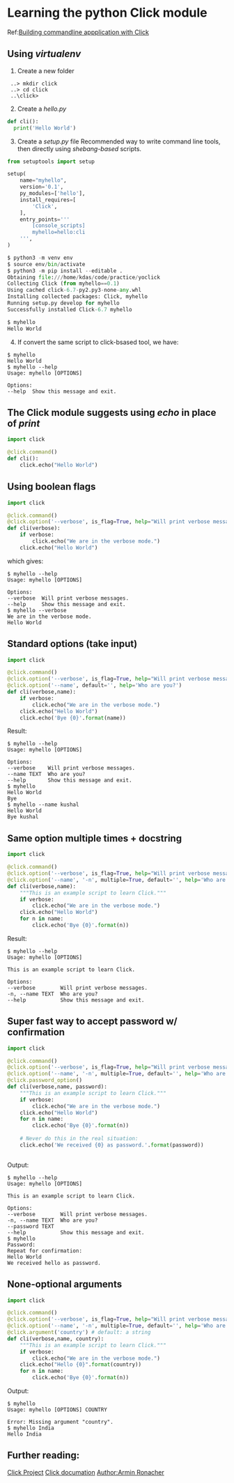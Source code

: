 # Learning the python Click module 

Ref:[Building commandline appplication with Click](https://pymbook.readthedocs.io/en/latest/click.html)

## Using *virtualenv*

1. Create a new folder
``` 
 ..> mkdir click
 ..> cd click
 ..\click> 
```

2. Create a *hello.py*
```python
def cli():
  print('Hello World')
```

3. Create a *setup.py* file
Recommended way to write command line tools, then directly using *shebang-based* scripts.

```python
from setuptools import setup

setup(
    name="myhello",
    version='0.1',
    py_modules=['hello'],
    install_requires=[
        'Click',
    ],
    entry_points='''
        [console_scripts]
        myhello=hello:cli
    ''',
)
```

```python
$ python3 -m venv env
$ source env/bin/activate
$ python3 -m pip install --editable .
Obtaining file:///home/kdas/code/practice/yoclick
Collecting Click (from myhello==0.1)
Using cached click-6.7-py2.py3-none-any.whl
Installing collected packages: Click, myhello
Running setup.py develop for myhello
Successfully installed Click-6.7 myhello

$ myhello
Hello World
```
 
4. If convert the same script to click-bsased tool, we have:

```shell
$ myhello
Hello World
$ myhello --help
Usage: myhello [OPTIONS]

Options:
--help  Show this message and exit.
```
 
## The Click module suggests using *echo* in place of *print* 

```python
import click

@click.command()
def cli():
    click.echo("Hello World")
```

## Using boolean flags

```python
import click

@click.command()
@click.option('--verbose', is_flag=True, help="Will print verbose messages.")
def cli(verbose):
    if verbose:
        click.echo("We are in the verbose mode.")
    click.echo("Hello World")
```

which gives:

```shell
$ myhello --help
Usage: myhello [OPTIONS]

Options:
--verbose  Will print verbose messages.
--help     Show this message and exit.
$ myhello --verbose
We are in the verbose mode.
Hello World
```

## Standard options (take input)
```python
import click

@click.command()
@click.option('--verbose', is_flag=True, help="Will print verbose messages.")
@click.option('--name', default='', help='Who are you?')
def cli(verbose,name):
    if verbose:
        click.echo("We are in the verbose mode.")
    click.echo("Hello World")
    click.echo('Bye {0}'.format(name))
```

Result:

```shell
$ myhello --help
Usage: myhello [OPTIONS]

Options:
--verbose    Will print verbose messages.
--name TEXT  Who are you?
--help       Show this message and exit.
$ myhello
Hello World
Bye
$ myhello --name kushal
Hello World
Bye kushal
```

## Same option multiple times + docstring

```python
import click

@click.command()
@click.option('--verbose', is_flag=True, help="Will print verbose messages.")
@click.option('--name', '-n', multiple=True, default='', help='Who are you?')
def cli(verbose,name):
    """This is an example script to learn Click."""
    if verbose:
        click.echo("We are in the verbose mode.")
    click.echo("Hello World")
    for n in name:
        click.echo('Bye {0}'.format(n))
```

Result:

```shell
$ myhello --help
Usage: myhello [OPTIONS]

This is an example script to learn Click.

Options:
--verbose        Will print verbose messages.
-n, --name TEXT  Who are you?
--help           Show this message and exit.
```

## Super fast way to accept password w/ confirmation

```python
import click

@click.command()
@click.option('--verbose', is_flag=True, help="Will print verbose messages.")
@click.option('--name', '-n', multiple=True, default='', help='Who are you?')
@click.password_option()
def cli(verbose,name, password):
    """This is an example script to learn Click."""
    if verbose:
        click.echo("We are in the verbose mode.")
    click.echo("Hello World")
    for n in name:
        click.echo('Bye {0}'.format(n))
        
    # Never do this in the real situation:    
    click.echo('We received {0} as password.'.format(password))
    
```

Output:

```shell
$ myhello --help
Usage: myhello [OPTIONS]

This is an example script to learn Click.

Options:
--verbose        Will print verbose messages.
-n, --name TEXT  Who are you?
--password TEXT
--help           Show this message and exit.
$ myhello
Password:
Repeat for confirmation:
Hello World
We received hello as password.
```

## None-optional arguments

```python
import click

@click.command()
@click.option('--verbose', is_flag=True, help="Will print verbose messages.")
@click.option('--name', '-n', multiple=True, default='', help='Who are you?')
@click.argument('country') # default: a string
def cli(verbose,name, country):
    """This is an example script to learn Click."""
    if verbose:
        click.echo("We are in the verbose mode.")
    click.echo("Hello {0}".format(country))
    for n in name:
        click.echo('Bye {0}'.format(n))
```

Output:

```shell
$ myhello
Usage: myhello [OPTIONS] COUNTRY

Error: Missing argument "country".
$ myhello India
Hello India
```

## Further reading:

[Click Project](https://palletsprojects.com/p/click/)
[Click documation](https://click.palletsprojects.com/en/7.x/)
[Author:Armin Ronacher](https://lucumr.pocoo.org/about/)

